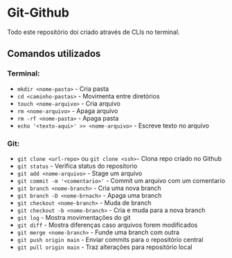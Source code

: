 # Git-Github

Todo este repositório doi criado através de CLIs no terminal.

## Comandos utilizados

### Terminal:

* `mkdir <nome-pasta>` - Cria pasta
* `cd <caminho-pastas>` - Movimenta entre diretórios
* `touch <nome-arquivo>` - Cria arquivo
* `rm <nome-arquivo>` - Apaga arquivo
* `rm -rf <nome-pasta>` - Apaga pasta
* `echo '<texto-aqui>' >> <nome-arquivo>` - Escreve texto no arquivo

### Git:

* `git clone <url-repo>` ou `git clone <ssh>`- Clona repo criado no Github
* `git status` - Verifica status do repositorio
* `git add <nome-arquivo>` - Stage um arquivo
* `git commit -m '<comentario>'` - Commit um arquivo com um comentario
* `git branch <nome-branch>` - Cria uma nova branch
* `git branch -D <nome-brnach>` - Apaga uma branch
* `git checkout <nome-branch>` - Muda de branch
* `git checkout -b <nome-branch>` - Cria e muda para a nova branch
* `git log` - Mostra movimentações do git
* `git diff` - Mostra diferenças caso arquivos forem modificados
* `git merge <nome-branch>` - Funde uma branch com outra
* `git push origin main` - Enviar commits para o repositório central
* `git pull origin main` - Traz alterações para repositório local
